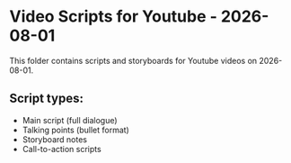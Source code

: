 # Video Scripts for Youtube - 2026-08-01

This folder contains scripts and storyboards for Youtube videos on 2026-08-01.

## Script types:
- Main script (full dialogue)
- Talking points (bullet format)
- Storyboard notes
- Call-to-action scripts
